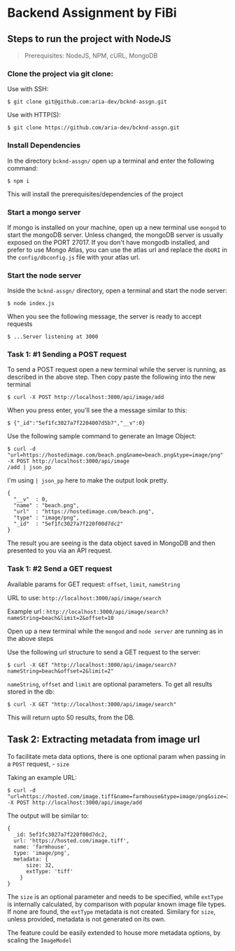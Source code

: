 # Backend Assignment by FiBi


## Steps to run the project with NodeJS

> Prerequisites: NodeJS, NPM, cURL, MongoDB


### Clone the project via git clone: 


  Use with SSH:

    $ git clone git@github.com:aria-dev/bcknd-assgn.git

  Use with HTTP(S):

    $ git clone https://github.com/aria-dev/bcknd-assgn.git


### Install Dependencies

  In the directory `bcknd-assgn/` open up a terminal and enter the following command:

    $ npm i

  This will install the prerequisites/dependencies of the project

### Start a mongo server

  If mongo is installed on your machine, open up a new terminal use `mongod` to start the mongoDB server. Unless changed, the mongoDB server is usually exposed on the PORT 27017. If you don't have mongodb installed, and prefer to use Mongo Atlas, you can use the atlas url and replace the `dbURI` in the `config/dbconfig.js` file with your atlas url.

### Start the node server

  Inside the `bcknd-assgn/` directory, open a terminal and start the node server:

    $ node index.js

  When you see the following message, the server is ready to accept requests

    $ ...Server listening at 3000
  
### Task 1: #1 Sending a POST request

  To send a POST request open a new terminal while the server is running, as described in the above step. Then copy paste the following into the new terminal 

    $ curl -X POST http://localhost:3000/api/image/add

  When you press enter, you'll see the a message similar to this:

    $ {"_id":"5ef1fc3027a7f2204007d5b7","__v":0}

  Use the following sample command to generate an Image Object:

    $ curl -d "url=https://hostedimage.com/beach.png&name=beach.png&type=image/png" -X POST http://localhost:3000/api/image
    /add | json_pp

  I'm using `| json_pp` here to make the output look pretty. 
  
    {
      "__v"  : 0,
      "name" : "beach.png",
      "url"  : "https://hostedimage.com/beach.png",
      "type" : "image/png",
      "_id"  : "5ef1fc3027a7f220f00d7dc2"
    }

  The result you are seeing is the data object saved in MongoDB and then presented to you via an API request.

### Task 1: #2 Send a GET request

  Available params for GET request: `offset`, `limit`, `nameString`

  URL to use: `http://localhost:3000/api/image/search`

  Example url : `http://localhost:3000/api/image/search?nameString=beach&limit=2&offset=10`

  Open up a new terminal while the `mongod` and `node server` are running as in the above steps

  Use the following url structure to send a GET request to the server:

    $ curl -X GET "http://localhost:3000/api/image/search?nameString=beach&offset=2&limit=2"

  `nameString`, `offset` and `limit` are optional parameters. To get all results stored in the db:
  
    $ curl -X GET "http://localhost:3000/api/image/search"
   
   This will return upto 50 results, from the DB.

## Task 2: Extracting metadata from image url

  To facilitate meta data options, there is one optional param when passing in a `POST` request, 
    - `size`

  Taking an example URL: 
    
    $ curl -d "url=https://hosted.com/image.tiff&name=farmhouse&type=image/png&size=32" -X POST http://localhost:3000/api/image/add

  The output will be similar to:

    {
      _id: 5ef1fc3027a7f220f00d7dc2,
      url: 'https://hosted.com/image.tiff',
      name: 'farmhouse',
      type: 'image/png',
      metadata: {
          size: 32,
          extType: 'tiff'
        }
    }

  The `size` is an optional parameter and needs to be specified, while `extType` is internally calculated, by comparison with popular known image file types. If none are found, the `extType` metadata is not created. Similary for `size`, unless provided, metadata is not generated on its own.

  The feature could be easily extended to house more metadata options, by scaling the `ImageModel`
